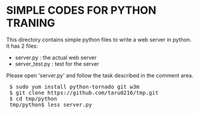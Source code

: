 SIMPLE CODES FOR PYTHON TRANING
===============================

This directory contains simple python files to write a web server
in python. It has 2 files:

 - server.py : the actual web server
 - server_test.py : test for the server

Please open 'server.py' and follow the task described in the
comment area.

<pre>
 $ sudo yum install python-tornado git w3m
 $ git clone https://github.com/taru0216/tmp.git
 $ cd tmp/python
 tmp/python$ less server.py
</pre>
